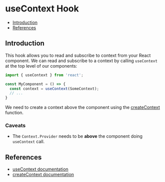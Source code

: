 # useContext Hook

- [Introduction](#introduction)
- [References](#references)

## Introduction

This hook allows you to read and subscribe to context from your React component. We can read and subscribe to a context by calling `useContext` at the top level of our components:

```js
import { useContext } from 'react';

const MyComponent = () => {
  const context = useContext(SomeContext);
  // ...
}
```

We need to create a context above the component using the [createContext](https://react.dev/reference/react/createContext) function.

### Caveats
- The `Context.Provider` needs to be **above** the component doing `useContext` call.

## References
- [useContext documentation](https://react.dev/reference/react/useContext)
- [createContext documentation](https://react.dev/reference/react/createContext)
